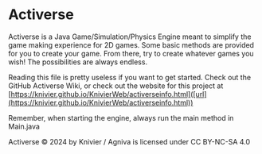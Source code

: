 # Activerse

Activerse is a Java Game/Simulation/Physics Engine meant to simplify the game making experience for 2D games. Some basic
methods are provided for you to create your game. From there, try to create whatever games you wish! The possibilities
are always endless.

Reading this file is pretty useless if you want to get started. Check out the GitHub Activerse Wiki, or check out the
website for this project
at [https://knivier.github.io/KnivierWeb/activerseinfo.html]([url](https://knivier.github.io/KnivierWeb/activerseinfo.html))

Remember, when starting the engine, always run the main method in Main.java

Activerse © 2024 by Knivier / Agniva is licensed under CC BY-NC-SA 4.0 

